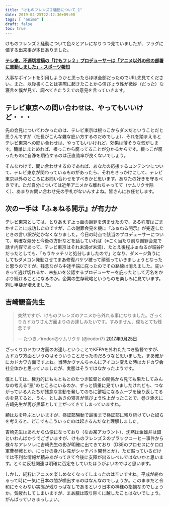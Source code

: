 ```yaml
---
title: "けものフレンズ２騒動について_1"
date: 2019-04-25T22:12:36+09:00
tags: [ "anime" ]
draft: false
toc: true
---
```


けものフレンズ２騒動について色々とアレになりつつ見ていましたが、フラグに値する出来事が本日ありました。

[**テレ東、不適切投稿の「けもフレ２」プロデューサーは「アニメ以外の他の部署に異動しました」- スポーツ報知**](https://headlines.yahoo.co.jp/hl?a=20190425-00000107-sph-ent)

大事なポイントを引用しようかと思ったらほぼ全部だったのでURL先見てください。また、以後書くことは実際に起きたことから信ぴょう性が微妙（だった）な寝言を僕が見て、調べてきたうえでの意見を言っていきます。

## テレビ東京への問い合わせは、やってもいいけど・・・

先の会見についてわかったのは、テレビ東京は根っこからダメだということだと思うんですが（社長がこんな雑な庇い方するのだめでしょ）、それを踏まえるとテレビ東京への問い合わせは、やってもいいけれど、効果は薄そうな気がします。簡単にまとめれば、根っこから腐ってることが分かるからです。根っこが腐ったものに自浄を期待するのは正直効率が良くないでしょう。

そんなわけで、問い合わせするのであれば、あなたの応援するコンテンツについて、テレビ東京が関わっているものがあったら、それをきっかけにして、テレビ東京以外のところにお問い合わせをすべきかと思います。あなたの好きを守るべきです。ただ自分については近年アニメから離れちゃってて（ケムリクサ除く）、あまりお問い合わせ先の手札がないんすよね。皆さんにお任せします。

## 次の一手は『ふぁねる開示』が有力か

テレビ東京としては、とりあえず上っ面の謝罪を済ませたので、ある程度はごまかすことに成功したのですが、この謝罪会見を機に『ふぁねる開示』が完遂したときの言い訳が効かなくなりました。今日の時点で該当のプロデューサーについて、明確な処分と今後の方針などを話していれば（※ごく当たり前な謝罪会見で話す内容であって、テレビ東京はそれ未満of未満）、たとえ後程ふぁねるが細谷Pだったとしても、「もうキッチリと処分しましたので」となり、ダメージ負うにしてもダメコン発動させてまあ修復バケツ被って頑張っていきましょうとなったと思うのですが、残念ながら中途半端に庇ったのでその路線は消えました。庇いきって逃げ切れるか、未払いを公認するプロデューサーを庇ったとして汚名をかぶり続けることになるのか。企業の生存戦略というものを楽しみに見ています。刺し甲斐が増えました。

## 吉崎観音先生

<blockquote class="twitter-tweet" data-lang="ja"><p lang="ja" dir="ltr">突然ですが、けものフレンズのアニメから外れる事になりました。ざっくりカドカワさん方面よりのお達しみたいです。すみません、僕もとても残念です</p>&mdash; たつき／irodori@ケムリクサ (@irodori7) <a href="https://twitter.com/irodori7/status/912270635610472448?ref_src=twsrc%5Etfw">2017年9月25日</a></blockquote>
<script async src="https://platform.twitter.com/widgets.js" charset="utf-8"></script>

ざっくりカドカワ方面のお達しということでKFPAを外れたたつき監督ですが、カドカワ方面というのはそういうことだったのだろうなと思いました。まあ確かにカドカワ方面ですよね。当時かヴァんちゃんにアイコン変えた時はカドカワ会社全体かと思っていましたが、実態はそうではなかったようです。

僕としては、権力的にももともとのたつき監督との関係から見ても果たしてみんなの考える"悪"のところにいるのか、ずっと慎重に見ていましたけれども、つながっている人たちが残念な言動を発してのちに鍵垢になるムーブを繰り返してるのを見てると、うん。としあきの寝言が信ぴょう性上がったことで、巻き添えに吉崎先生が再び黒幕として上がってきてしまっていますね。

類は友を呼ぶといいますが、検証部騒動で最後まで検証部に残り続けていた奴らを考えると、どこでもこういったのは起きるんだなと理解しました。

吉崎先生はあれから仏像になっており（なお某アカウント）、沈黙は金雄弁は銀といわんばかりでございますが、けものフレンズ２のブラックコーヒー事件から様々なアレソレに吉崎先生の影が明確に出てきており（DSEのプロセスにケロロ軍曹参戦とか、にっけの身バレ先がシャチバト開発とか）、ただ黙っているだけでは不利な情報が積みあがってきて今後に支障が出るレベルではないかと思います。とくに反社関連は明確に否定をしていたほうがよいのではと思います。

しかし、純粋にアニメを楽しめなくなってしまったのは辛いですね。平成が終わるって時に一気に日本の闇が噴出するのはなんなのでしょうか。このままだと令和にそぐわない実態が残りっぱなしであるという日本の神様の指摘なのでしょうか。気疲れしてしまいますが、まあ膿は取り除くに越したことはないでしょう。がんばっていきまっしょい。